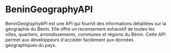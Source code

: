 # BeninGeographyAPI
BeninGeographyAPI est une API qui fournit des informations détaillées sur la géographie du Bénin. Elle offre un recensement exhaustif de toutes les villes, quartiers, arrondissements, communes et régions du Bénin. Cette API permet aux développeurs d'accéder facilement aux données géographiques du pays.
